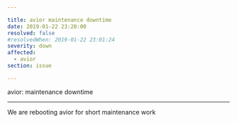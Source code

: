```yaml
---

title: avior maintenance downtime 
date: 2019-01-22 23:20:00
resolved: false
#resolvedWhen: 2019-01-22 23:01:24
severity: down
affected:
  - avior
section: issue

---
```


avior: maintenance downtime 

---

We are rebooting avior for short maintenance work
